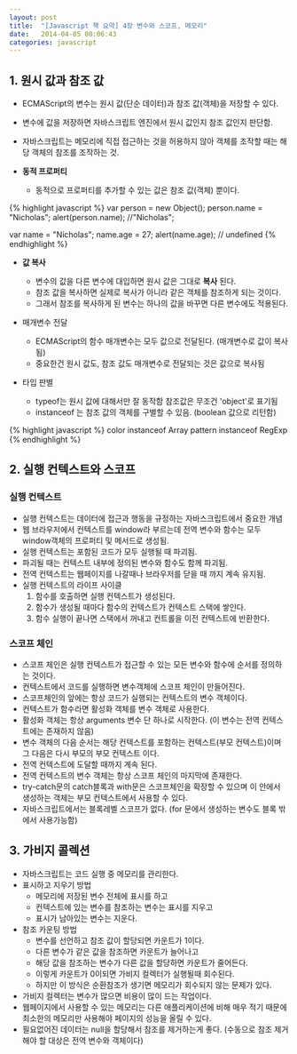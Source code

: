 ```yaml
---
layout: post
title:  "[Javascript 책 요약] 4장 변수와 스코프, 메모리"
date:   2014-04-05 00:06:43
categories: javascript
---
```

## 1. 원시 값과 참조 값

 - ECMAScript의 변수는 원시 값(단순 데이터)과 참조 값(객체)을 저장할 수 있다.
 - 변수에 값을 저장하면 자바스크립트 엔진에서 원시 값인지 참조 값인지 판단함.
 - 자바스크립트는 메모리에 직접 접근하는 것을 허용하지 않아 객체를 조작할 때는 해당 객체의 참조를 조작하는 것.
 
 - **동적 프로퍼티**  
 	* 동적으로 프로퍼티를 추가할 수 있는 값은 참조 값(객체) 뿐이다.
 	
{% highlight javascript %}
var person = new Object();
person.name = "Nicholas";
alert(person.name); //"Nicholas";

var name = "Nicholas";
name.age = 27;
alert(name.age); // undefined
{% endhighlight %}
 	
 - **값 복사**  
 	* 변수의 값을 다른 변수에 대입하면 원시 값은 그대로 **복사** 된다.  
 	* 참조 값을 복사하면 실제로 복사가 아니라 같은 객체를 참조하게 되는 것이다.  
 	* 그래서 참조를 복사하게 된 변수는 하나의 값을 바꾸면 다른 변수에도 적용된다.  

 - 매개변수 전달  
  	* ECMAScript의 함수 매개변수는 모두 값으로 전달된다. (매개변수로 값이 복사됨)
  	* 중요한건 원시 값도, 참조 값도 매개변수로 전달되는 것은 값으로 복사됨

 - 타입 판별  
 	* typeof는 원시 값에 대해서만 잘 동작함 참조값은 무조건 'object'로 표기됨
 	* instanceof 는 참조 값의 객체를 구별할 수 있음. (boolean 값으로 리턴함)
 	
{% highlight javascript %}
color instanceof Array
pattern instanceof RegExp
{% endhighlight %}


## 2. 실행 컨텍스트와 스코프

### 실행 컨텍스트

 - 실행 컨텍스트는 데이터에 접근과 행동을 규정하는 자바스크립트에서 중요한 개념
 - 웹 브라우저에서 컨텍스트를 window라 부르는데 전역 변수와 함수는 모두 window객체의 프로퍼티 및 메서드로 생성됨.
 - 실행 컨텍스트는 포함된 코드가 모두 실행될 때 파괴됨.
 - 파괴될 때는 컨텍스트 내부에 정의된 변수와 함수도 함께 파괴됨.
 - 전역 컨텍스트는 웹페이지를 나갈때나 브라우저를 닫을 때 까지 계속 유지됨.
 - 실행 컨텍스트의 라이프 사이클
 	1. 함수를 호출하면 실행 컨텍스트가 생성된다.
 	2. 함수가 생성될 때마다 함수의 컨텍스트가 컨텍스트 스택에 쌓인다.
 	3. 함수 실행이 끝나면 스택에서 꺼내고 컨트롤을 이전 컨텍스트에 반환한다.
 	
### 스코프 체인

 - 스코프 체인은 실행 컨텍스트가 접근할 수 있는 모든 변수와 함수에 순서를 정의하는 것이다.
 - 컨텍스트에서 코드를 실행하면 변수객체에 스코프 체인이 만들어진다. 
 - 스코프체인의 앞에는 항상 코드가 실행되는 컨텍스트의 변수 객체이다.
 - 컨텍스트가 함수라면 활성화 객체를 변수 객체로 사용한다.
 - 활성화 객체는 항상 arguments 변수 단 하나로 시작한다. (이 변수는 전역 컨텍스트에는 존재하지 않음)
 - 변수 객체의 다음 순서는 해당 컨텍스트를 포함하는 컨텍스트(부모 컨텍스트)이며 그 다음은 다시 부모의 부모 컨텍스트 이다.
 - 전역 컨텍스트에 도달할 때까지 계속 된다.
 - 전역 컨텍스트의 변수 객체는 항상 스코프 체인의 마지막에 존재한다.
 - try-catch문의 catch블록과 with문은 스코프체인을 확장할 수 있으며 이 안에서 생성하는 객체는 부모 컨텍스트에서 사용할 수 있다.
 - 자바스크립트에서는 블록레벨 스코프가 없다. (for 문에서 생성하는 변수도 블록 밖에서 사용가능함)
 
## 3. 가비지 콜렉션

 - 자바스크립트는 코드 실행 중 메모리를 관리한다.  
 - 표시하고 지우기 방법  
 	* 메모리에 저장된 변수 전체에 표시를 하고  
 	* 컨텍스트에 있는 변수를 참조하는 변수는 표시를 지우고  
 	* 표시가 남아있는 변수는 지운다.  
 - 참조 카운팅 방법  
 	* 변수를 선언하고 참조 값이 할당되면 카운트가 1이다.  
 	* 다른 변수가 같은 값을 참조하면 카운트가 늘어나고  
 	* 해당 값을 참조하는 변수가 다른 값을 할당하면 카운트가 줄어든다.  
 	* 이렇게 카운트가 0이되면 가비지 컬렉터가 실행될때 회수된다.  
 	* 하지만 이 방식은 순환참조가 생기면 메모리가 회수되지 않는 문제가 있다.  
 - 가비지 컬렉터는 변수가 많으면 비용이 많이 드는 작업이다.  
 - 웹페이지에서 사용할 수 있는 메모리는 다른 애플리케이션에 비해 매우 적기 때문에 최소한의 메모리만 사용해야 페이지의 성능을 올릴 수 있다.  
 - 필요없어진 데이터는 null을 할당해서 참조를 제거하는게 좋다. (수동으로 참조 제거해야 할 대상은 전역 변수와 객체이다)  
